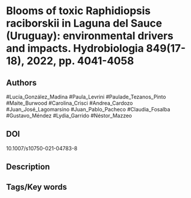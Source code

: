# Blooms of toxic Raphidiopsis raciborskii in Laguna del Sauce (Uruguay): environmental drivers and impacts. Hydrobiologia 849(17-18), 2022, pp. 4041-4058
## Authors
#Lucía_González_Madina #Paula_Levrini #Paulade_Tezanos_Pinto #Maite_Burwood #Carolina_Crisci #Andrea_Cardozo #Juan_José_Lagomarsino #Juan_Pablo_Pacheco #Claudia_Fosalba #Gustavo_Méndez #Lydia_Garrido #Néstor_Mazzeo 
## DOI
 10.1007/s10750-021-04783-8
## Description

## Tags/Key words
# 